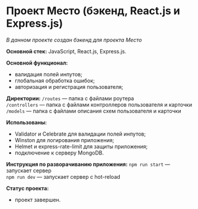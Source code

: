 # Проект Место (бэкенд, React.js и Express.js)
_В данном проекте создан бэкенд для проекта Место_

**Основной стек:** JavaScript, React.js, Express.js.

**Основной функционал:**
* валидация полей инпутов;
* глобальная обработка ошибок;
* авторизация и регистрация пользователя;

**Директории:**
`/routes` — папка с файлами роутера  
`/controllers` — папка с файлами контроллеров пользователя и карточки   
`/models` — папка с файлами описания схем пользователя и карточки

**Использованы:**
* Validator и Celebrate для валидации полей инпутов;
* Winston для логирования приложения;
* Helmet и express-rate-limit для защиты приложения;
* подключение к серверу MongoDB.

**Инструкция по разворачиванию приложения:**
`npm run start` — запускает сервер   
`npm run dev` — запускает сервер с hot-reload

**Статус проекта:**
* проект завершен.
